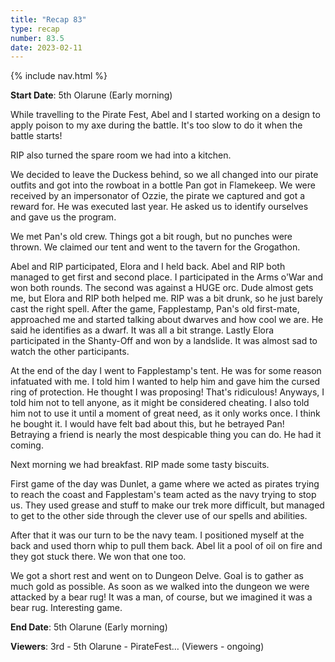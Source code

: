 ```yaml
---
title: "Recap 83"
type: recap
number: 83.5
date: 2023-02-11
---
```


{% include nav.html %}

**Start Date**: 5th Olarune (Early morning)

While travelling to the Pirate Fest, Abel and I started working on a design to apply poison to my axe during the battle. It's too slow to do it when the battle starts!

RIP also turned the spare room we had into a kitchen.

We decided to leave the Duckess behind, so we all changed into our pirate outfits and got into the rowboat in a bottle Pan got in Flamekeep. We were received by an impersonator of Ozzie, the pirate we captured and got a reward for. He was executed last year. He asked us to identify ourselves and gave us the program.

We met Pan's old crew. Things got a bit rough, but no punches were thrown. We claimed our tent and went to the tavern for the Grogathon.

Abel and RIP participated, Elora and I held back. Abel and RIP both managed to get first and second place.
I participated in the Arms o'War and won both rounds. The second was against a HUGE orc. Dude almost gets me, but Elora and RIP both helped me. RIP was a bit drunk, so he just barely cast the right spell.
After the game, Fapplestamp, Pan's old first-mate, approached me and started talking about dwarves and how cool we are. He said he identifies as a dwarf. It was all a bit strange.
Lastly Elora participated in the Shanty-Off and won by a landslide. It was almost sad to watch the other participants.

At the end of the day I went to Fapplestamp's tent. He was for some reason infatuated with me. I told him I wanted to help him and gave him the cursed ring of protection. He thought I was proposing! That's ridiculous! Anyways, I told him not to tell anyone, as it might be considered cheating. I also told him not to use it until a moment of great need, as it only works once. I think he bought it. I would have felt bad about this, but he betrayed Pan! Betraying a friend is nearly the most despicable thing you can do. He had it coming.

Next morning we had breakfast. RIP made some tasty biscuits.

First game of the day was Dunlet, a game where we acted as pirates trying to reach the coast and Fapplestam's team acted as the navy trying to stop us.
They used grease and stuff to make our trek more difficult, but managed to get to the other side through the clever use of our spells and abilities.

After that it was our turn to be the navy team. I positioned myself at the back and used thorn whip to pull them back. Abel lit a pool of oil on fire and they got stuck there. We won that one too.

We got a short rest and went on to Dungeon Delve. Goal is to gather as much gold as possible.
As soon as we walked into the dungeon we were attacked by a bear rug! It was a man, of course, but we imagined it was a bear rug. Interesting game.

**End Date**: 5th Olarune (Early morning)

**Viewers**:
3rd - 5th Olarune - PirateFest… (Viewers - ongoing)
